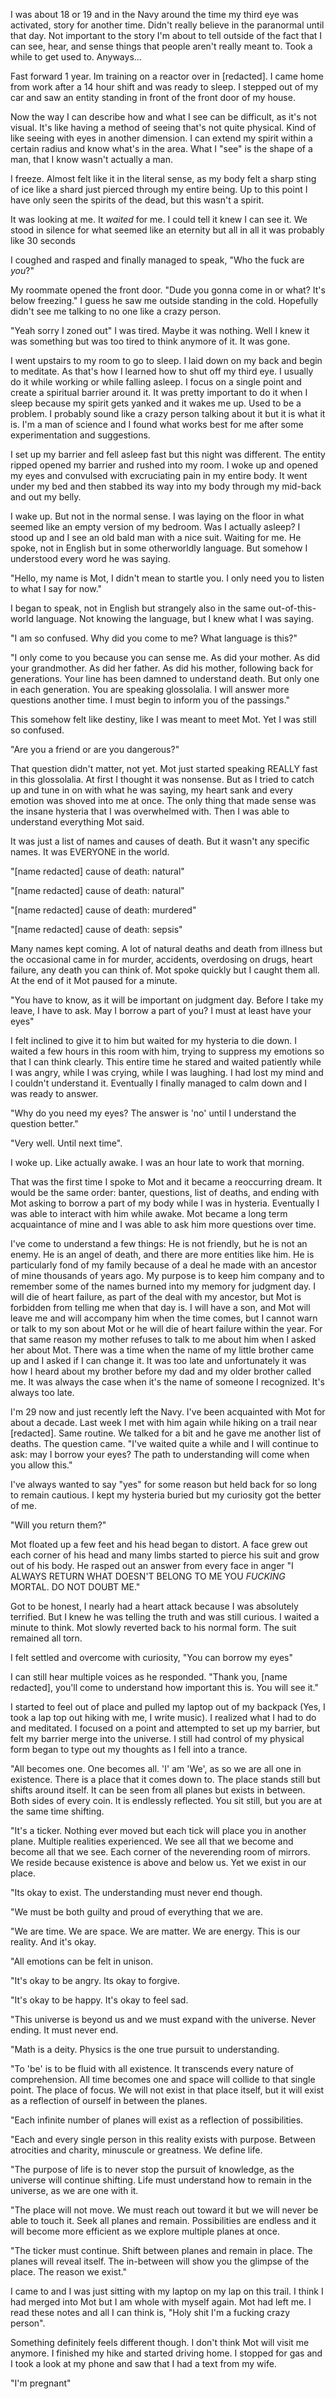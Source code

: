 I was about 18 or 19 and in the Navy around the time my third eye was activated, story for another time. Didn't really believe in the paranormal until that day. Not important to the story I'm about to tell outside of the fact that I can see, hear, and sense things that people aren't really meant to. Took a while to get used to. Anyways...

Fast forward 1 year. Im training on a reactor over in [redacted]. I came home from work after a 14 hour shift and was ready to sleep. I stepped out of my car and saw an entity standing in front of the front door of my house.

Now the way I can describe how and what I see can be difficult, as it's not visual. It's like having a method of seeing that's not quite physical. Kind of like seeing with eyes in another dimension. I can extend my spirit within a certain radius and know what's in the area. What I "see" is the shape of a man, that I know wasn't actually a man. 

I freeze. Almost felt like it in the literal sense, as my body felt a sharp sting of ice like a shard just pierced through my entire being. Up to this point I have only seen the spirits of the dead, but this wasn't a spirit.

It was looking at me. It *waited* for me. I could tell it knew I can see it. We stood in silence for what seemed like an eternity but all in all it was probably like 30 seconds

I coughed and rasped and finally managed to speak, "Who the fuck are *you*?"

My roommate opened the front door. "Dude you gonna come in or what? It's below freezing." I guess he saw me outside standing in the cold. Hopefully didn't see me talking to no one like a crazy person. 

"Yeah sorry I zoned out" I was tired. Maybe it was nothing. Well I knew it was something but was too tired to think anymore of it. It was gone.

I went upstairs to my room to go to sleep. I laid down on my back and begin to meditate. As that's how I learned how to shut off my third eye. I usually do it while working or while falling asleep. I focus on a single point and create a spiritual barrier around it. It was pretty important to do it when I sleep because my spirit gets yanked and it wakes me up. Used to be a problem. I probably sound like a crazy person talking about it but it is what it is. I'm a man of science and I found what works best for me after some experimentation and suggestions.

I set up my barrier and fell asleep fast but this night was different. The entity ripped opened my barrier and rushed into my room. I woke up and opened my eyes and convulsed with excruciating pain in my entire body. It went under my bed and then stabbed its way into my body through my mid-back and out my belly.

I wake up. But not in the normal sense. I was laying on the floor in what seemed like an empty version of my bedroom. Was I actually asleep? I stood up and I see an old bald man with a nice suit. Waiting for me. He spoke, not in English but in some otherworldly language. But somehow I understood every word he was saying.

"Hello, my name is Mot, I didn't mean to startle you. I only need you to listen to what I say for now."

I began to speak, not in English but strangely also in the same out-of-this-world language. Not knowing the language, but I knew what I was saying.

"I am so confused. Why did you come to me? What language is this?"

"I only come to you because you can sense me. As did your mother. As did your grandmother. As did her father. As did his mother, following back for generations. Your line has been damned to understand death. But only one in each generation. You are speaking glossolalia. I will answer more questions another time. I must begin to inform you of the passings."

This somehow felt like destiny, like I was meant to meet Mot. Yet I was still so confused.

"Are you a friend or are you dangerous?"

That question didn't matter, not yet. Mot just started speaking REALLY fast in this glossolalia. At first I thought it was nonsense. But as I tried to catch up and tune in on with what he was saying, my heart sank and every emotion was shoved into me at once. The only thing that made sense was the insane hysteria that I was overwhelmed with. Then I was able to understand everything Mot said. 

It was just a list of names and causes of death. But it wasn't any specific names. It was EVERYONE in the world.

"[name redacted] cause of death: natural"

"[name redacted] cause of death: natural"

"[name redacted] cause of death: murdered"

"[name redacted] cause of death: sepsis"

Many names kept coming. A lot of natural deaths and death from illness but the occasional came in for murder, accidents, overdosing on drugs, heart failure, any death you can think of. Mot spoke quickly but I caught them all. At the end of it Mot paused for a minute.

"You have to know, as it will be important on judgment day. Before I take my leave, I have to ask. May I borrow a part of you? I must at least have your eyes"

I felt inclined to give it to him but waited for my hysteria to die down. I waited a few hours in this room with him, trying to suppress my emotions so that I can think clearly. This entire time he stared and waited patiently while I was angry, while I was crying, while I was laughing. I had lost my mind and I couldn't understand it. Eventually I finally managed to calm down and I was ready to answer.

"Why do you need my eyes? The answer is 'no' until I understand the question better."

"Very well. Until next time".

I woke up. Like actually awake. I was an hour late to work that morning. 

That was the first time I spoke to Mot and it became a reoccurring dream. It would be the same order: banter, questions, list of deaths, and ending with Mot asking to borrow a part of my body while I was in hysteria. Eventually I was able to interact with him while awake. Mot became a long term acquaintance of mine and I was able to ask him more questions over time.

I've come to understand a few things: He is not friendly, but he is not an enemy. He is an angel of death, and there are more entities like him. He is particularly fond of my family because of a deal he made with an ancestor of mine thousands of years ago. My purpose is to keep him company and to remember some of the names burned into my memory for judgment day. I will die of heart failure, as part of the deal with my ancestor, but Mot is forbidden from telling me when that day is. I will have a son, and Mot will leave me and will accompany him when the time comes, but I cannot warn or talk to my son about Mot or he will die of heart failure within the year. For that same reason my mother refuses to talk to me about him when I asked her about Mot. There was a time when the name of my little brother came up and I asked if I can change it. It was too late and unfortunately it was how I heard about my brother before my dad and my older brother called me. It was always the case when it's the name of someone I recognized. It's always too late.

I'm 29 now and just recently left the Navy. I've been acquainted with Mot for about a decade. Last week I met with him again while hiking on a trail near [redacted]. Same routine. We talked for a bit and he gave me another list of deaths. The question came. "I've waited quite a while and I will continue to ask: may I borrow your eyes? The path to understanding will come when you allow this."

I've always wanted to say "yes" for some reason but held back for so long to remain cautious. I kept my hysteria buried but my curiosity got the better of me.

"Will you return them?"

Mot floated up a few feet and his head began to distort. A face grew out each corner of his head and many limbs started to pierce his suit and grow out of his body. He rasped out an answer from every face in anger "I ALWAYS RETURN WHAT DOESN'T BELONG TO ME YOU *FUCKING* MORTAL. DO NOT DOUBT ME."

Got to be honest, I nearly had a heart attack because I was absolutely terrified. But I knew he was telling the truth and was still curious. I waited a minute to think. Mot slowly reverted back to his normal form. The suit remained all torn.

I felt settled and overcome with curiosity, "You can borrow my eyes"

I can still hear multiple voices as he responded. "Thank you, [name redacted], you'll come to understand how important this is. You will see it."

I started to feel out of place and pulled my laptop out of my backpack (Yes, I took a lap top out hiking with me, I write music). I realized what I had to do and meditated. I focused on a point and attempted to set up my barrier, but felt my barrier merge into the universe. I still had control of my physical form began to type out my thoughts as I fell into a trance.

"All becomes one. One becomes all. 'I' am 'We', as so we are all one in existence. There is a place that it comes down to. The place stands still but shifts around itself. It can be seen from all planes but exists in between. Both sides of every coin. It is endlessly reflected. You sit still, but you are at the same time shifting. 

"It's a ticker. Nothing ever moved but each tick will place you in another plane. Multiple realities experienced. We see all that we become and become all that we see. Each corner of the neverending room of mirrors. We reside because existence is above and below us. Yet we exist in our place.

"Its okay to exist. The understanding must never end though. 

"We must be both guilty and proud of everything that we are.

"We are time. We are space. We are matter. We are energy. This is our reality. And it's okay.

"All emotions can be felt in unison. 

"It's okay to be angry. Its okay to forgive.

"It's okay to be happy. It's okay to feel sad.

"This universe is beyond us and we must expand with the universe. Never ending. It must never end. 

"Math is a deity. Physics is the one true pursuit to understanding.

"To 'be' is to be fluid with all existence. It transcends every nature of comprehension. All time becomes one and space will collide to that single point. The place of focus. We will not exist in that place itself, but it will exist as a reflection of ourself in between the planes. 

"Each infinite number of planes will exist as a reflection of possibilities.

"Each and every single person in this reality exists with purpose. Between atrocities and charity, minuscule or greatness. We define life.

"The purpose of life is to never stop the pursuit of knowledge, as the universe will continue shifting. Life must understand how to remain in the universe, as we are one with it. 

"The place will not move. We must reach out toward it but we will never be able to touch it. Seek all planes and remain. Possibilities are endless and it will become more efficient as we explore multiple planes at once. 

"The ticker must continue. Shift between planes and remain in place. The planes will reveal itself. The in-between will show you the glimpse of the place. The reason we exist."

I came to and I was just sitting with my laptop on my lap on this trail. I think I had merged into Mot but I am whole with myself again. Mot had left me. I read these notes and all I can think is, "Holy shit I'm a fucking crazy person". 

Something definitely feels different though. I don't think Mot will visit me anymore. I finished my hike and started driving home. I stopped for gas and I took a look at my phone and saw that I had a text from my wife.

"I'm pregnant"